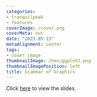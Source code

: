 ```yaml
---
categories:
- tranquilpeak
- features
coverImage: /cover.png
coverMeta: out
date: "2023-05-13"
metaAlignment: center
tags:
- cover image
thumbnailImage: /hex/ggplot2.png
thumbnailImagePosition: left
title: Grammar of Graphics 
---
```


Click [here](/slides/9ggplot/9_Data_Visualization.html) to view the slides.